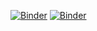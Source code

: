 [![Binder](https://mybinder.org/badge_logo.svg)](https://mybinder.org/v2/gh/tmfrln/mechIV-programming.git/main?labpath=viscoelasticity%2Fexercise_viscoelasticity.ipynb)
[![Binder](https://mybinder.org/badge_logo.svg)](https://mybinder.org/v2/gh/tmfrln/mechIV-programming.git/main?labpath=viscoelasticity%2Fexercise_viscoelasticity_solution.ipynb)
